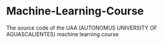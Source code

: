 # Machine-Learning-Course
The source code of the UAA (AUTONOMUS UNIVERSITY OF AGUASCALIENTES) machine learning course
